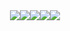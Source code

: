 <div style="display:flex;justify-content:center;">
  <div href="https://github.com/li-ji-ji" style="windth:50%;">
    <img align="center" src="https://github-readme-stats.vercel.app/api?username=li-ji-ji&show_icons=true&theme=blueberry&count_private=true&include_all_commits=true" />
  </div>
  <div href="https://github.com/li-ji-ji" style="windth:50%;">
    <img align="center" src="https://github-readme-stats.vercel.app/api/top-langs/?username=li-ji-ji&show_icons=true&theme=blueberry&count_private=true&layout=compact" />
  </div>
  <div href="https://github.com/li-ji-ji/ICTExam" style="windth:50%;">
    <img align="center" src="https://github-readme-stats.vercel.app/api/pin/?username=li-ji-ji&repo=ICTExam&show_icons=true&theme=blueberry&show_owner=true" />
  </div>
  <div href="https://github.com/li-ji-ji/CSP" style="windth:50%;">
    <img align="center" src="https://github-readme-stats.vercel.app/api/pin/?username=li-ji-ji&repo=CSP&show_icons=true&theme=blueberry&show_owner=true" />
  </div>
  <div href="https://github.com/li-ji-ji/Second" style="windth:50%;">
    <img align="center" src="https://github-readme-stats.vercel.app/api/pin/?username=li-ji-ji&repo=Second&show_icons=true&theme=blueberry&show_owner=true" />
  </div>
</div>
